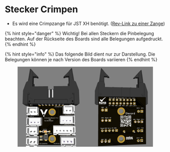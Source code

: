 # Stecker Crimpen

* Es wird eine Crimpzange für JST XH benötigt. ([Rev-Link zu einer Zange](https://amzn.to/3egDX7X))

{% hint style="danger" %}
Wichtig! Bei allen Steckern die Pinbelegung beachten. Auf der Rückseite des Boards sind alle Belegungen aufgedruckt.
{% endhint %}

{% hint style="info" %}
Das folgende Bild dient nur zur Darstellung. Die Belegungen können je nach Version des Boards variieren
{% endhint %}

<figure><img src="../../../../.gitbook/assets/1.3a.jpg" alt=""><figcaption></figcaption></figure>
